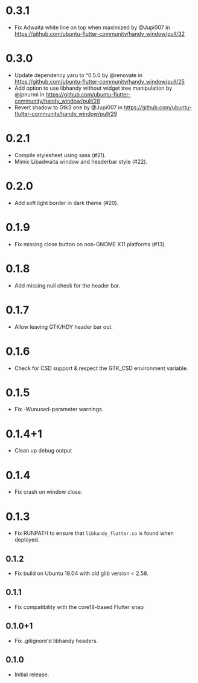 # 0.3.1

* Fix Adwaita white line on top when maximized by @Jupi007 in https://github.com/ubuntu-flutter-community/handy_window/pull/32

# 0.3.0

* Update dependency yaru to ^0.5.0 by @renovate in https://github.com/ubuntu-flutter-community/handy_window/pull/25
* Add option to use libhandy without widget tree manipulation by @jpnurmi in https://github.com/ubuntu-flutter-community/handy_window/pull/28
* Revert shadow to Gtk3 one by @Jupi007 in https://github.com/ubuntu-flutter-community/handy_window/pull/29

# 0.2.1

* Compile stylesheet using sass (#21).
* Mimic Libadwaita window and headerbar style (#22).

# 0.2.0

* Add soft light border in dark theme (#20).

# 0.1.9

* Fix missing close button on non-GNOME X11 platforms (#13).

# 0.1.8

* Add missing null check for the header bar.

# 0.1.7

* Allow leaving GTK/HDY header bar out.

# 0.1.6

* Check for CSD support & respect the GTK_CSD environment variable.

# 0.1.5

* Fix -Wunused-parameter warnings.

# 0.1.4+1

* Clean up debug output

# 0.1.4

* Fix crash on window close.

# 0.1.3

* Fix RUNPATH to ensure that `libhandy_flutter.so` is found when deployed.

## 0.1.2

* Fix build on Ubuntu 18.04 with old glib version < 2.58.

## 0.1.1

* Fix compatibility with the core18-based Flutter snap

## 0.1.0+1

* Fix .gitignore'd libhandy headers.

## 0.1.0

* Initial release.
